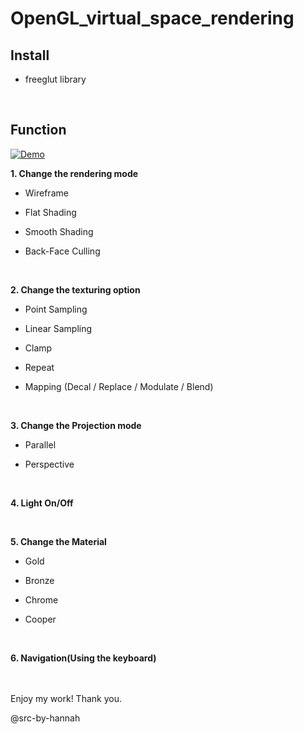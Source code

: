 # OpenGL_virtual_space_rendering

## Install
* freeglut library

<br>

## Function
[![Demo](https://img.youtube.com/vi/MBdVXkSdhwU/0.jpg)](https://youtu.be/yuIyBVcgTqk)

<b>1. Change the rendering mode</b>

  - Wireframe

  - Flat Shading

  - Smooth Shading

  - Back-Face Culling

<br>

<b>2. Change the texturing option</b>

  - Point Sampling

  - Linear Sampling

  - Clamp

  - Repeat

  - Mapping (Decal / Replace / Modulate / Blend)

<br>

<b>3. Change the Projection mode</b>

  - Parallel

  - Perspective

<br>

<b>4. Light On/Off</b>

<br>

<b>5. Change the Material</b>

  - Gold

  - Bronze
  
  - Chrome
  
  - Cooper

<br>

<b>6. Navigation(Using the keyboard)</b>

<br><br>
Enjoy my work! Thank you.

@src-by-hannah
